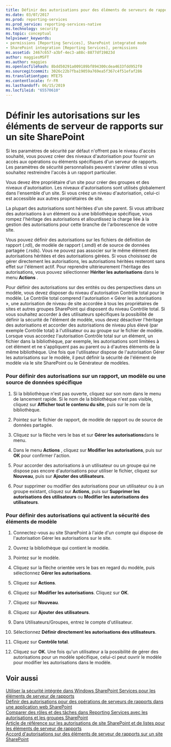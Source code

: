 ```yaml
---
title: Définir des autorisations pour des éléments de serveurs de rapports sur un site SharePoint | Microsoft Docs
ms.date: 03/07/2017
ms.prod: reporting-services
ms.prod_service: reporting-services-native
ms.technology: security
ms.topic: conceptual
helpviewer_keywords:
- permissions [Reporting Services], SharePoint integrated mode
- SharePoint integration [Reporting Services], permissions
ms.assetid: 2467c657-a3bf-4ec3-a88c-8877df19823d
author: maggiesMSFT
ms.author: maggies
ms.openlocfilehash: 8bdd50291a009189bf894300cdea4633fdd952f0
ms.sourcegitcommit: 3026c22b7fba19059a769ea5f367c4f51efaf286
ms.translationtype: MTE75
ms.contentlocale: fr-FR
ms.lasthandoff: 06/15/2019
ms.locfileid: "65570610"
---
```

# <a name="set-permissions-for-report-server-items-on-a-sharepoint-site"></a>Définir les autorisations sur les éléments de serveur de rapports sur un site SharePoint
  Si les paramètres de sécurité par défaut n'offrent pas le niveau d'accès souhaité, vous pouvez créer des niveaux d'autorisation pour fournir un accès aux opérations ou éléments spécifiques d'un serveur de rapports. Les paramètres de sécurité personnalisés peuvent s'avérer utiles si vous souhaitez restreindre l'accès à un rapport particulier.  
  
 Vous devez être propriétaire d'un site pour créer des groupes et des niveaux d'autorisation. Les niveaux d'autorisations sont utilisés globalement dans l'ensemble d'un site. Si vous créez un niveau d'autorisation, celui-ci est accessible aux autres propriétaires de site.  
  
 La plupart des autorisations sont héritées d'un site parent. Si vous attribuez des autorisations à un élément ou à une bibliothèque spécifique, vous rompez l'héritage des autorisations et allourdissez la charge liée à la gestion des autorisations pour cette branche de l'arborescence de votre site.  
  
 Vous pouvez définir des autorisations sur les fichiers de définition de rapport (.rdl), de modèle de rapport (.smdl) et de source de données partagée (.rsds). Vous ne pouvez pas associer sur le même élément des autorisations héritées et des autorisations gérées. Si vous choisissez de gérer directement les autorisations, les autorisations héritées resteront sans effet sur l'élément actif. Pour reprendre ultérieurement l'héritage des autorisations, vous pouvez sélectionner **Hériter les autorisations** dans le menu **Actions** .  
  
 Pour définir des autorisations sur des entités ou des perspectives dans un modèle, vous devez disposer du niveau d'autorisation Contrôle total pour le modèle. Le Contrôle total comprend l'autorisation « Gérer les autorisations », une autorisation de niveau de site accordée à tous les propriétaires de sites et autres groupes SharePoint qui disposent du niveau Contrôle total. Si vous souhaitez accorder à des utilisateurs spécifiques la possibilité de définir la sécurité de l'élément de modèle, vous devez désactiver l'héritage des autorisations et accorder des autorisations de niveau plus élevé (par exemple Contrôle total) à l'utilisateur ou au groupe sur le fichier de modèle. Lorsque vous accordez l'autorisation Contrôle total sur un élément, un fichier dans la bibliothèque, par exemple, les autorisations sont limitées à cet élément et ne s'appliquent pas au parent ou à d'autres éléments de la même bibliothèque. Une fois que l'utilisateur dispose de l'autorisation Gérer les autorisations sur le modèle, il peut définir la sécurité de l'élément de modèle via le site SharePoint ou le Générateur de modèles.  
  
### <a name="to-set-permissions-on-an-individual-report-model-or-data-source"></a>Pour définir des autorisations sur un rapport, un modèle ou une source de données spécifique  
  
1.  Si la bibliothèque n'est pas ouverte, cliquez sur son nom dans le menu de lancement rapide. Si le nom de la bibliothèque n'est pas visible, cliquez sur **Afficher tout le contenu du site**, puis sur le nom de la bibliothèque.  
  
2.  Pointez sur le fichier de rapport, de modèle de rapport ou de source de données partagée.  
  
3.  Cliquez sur la flèche vers le bas et sur **Gérer les autorisations**dans le menu.  
  
4.  Dans le menu **Actions** , cliquez sur **Modifier les autorisations**, puis sur **OK** pour confirmer l'action.  
  
5.  Pour accorder des autorisations à un utilisateur ou un groupe qui ne dispose pas encore d'autorisations pour utiliser le fichier, cliquez sur **Nouveau**, puis sur **Ajouter des utilisateurs**.  
  
6.  Pour supprimer ou modifier des autorisations pour un utilisateur ou à un groupe existant, cliquez sur **Actions**, puis sur **Supprimer les autorisations des utilisateurs** ou **Modifier les autorisations des utilisateurs**.  
  
### <a name="to-set-permissions-that-enable-model-item-security"></a>Pour définir des autorisations qui activent la sécurité des éléments de modèle  
  
1.  Connectez-vous au site SharePoint à l'aide d'un compte qui dispose de l'autorisation Gérer les autorisations sur le site.  
  
2.  Ouvrez la bibliothèque qui contient le modèle.  
  
3.  Pointez sur le modèle.  
  
4.  Cliquez sur la flèche orientée vers le bas en regard du modèle, puis sélectionnez **Gérer les autorisations**.  
  
5.  Cliquez sur **Actions**.  
  
6.  Cliquez sur **Modifier les autorisations**. Cliquez sur **OK**.  
  
7.  Cliquez sur **Nouveau**.  
  
8.  Cliquez sur **Ajouter des utilisateurs**.  
  
9. Dans Utilisateurs/Groupes, entrez le compte d'utilisateur.  
  
10. Sélectionnez **Définir directement les autorisations des utilisateurs**.  
  
11. Cliquez sur **Contrôle total**.  
  
12. Cliquez sur **OK**. Une fois qu'un utilisateur a la possibilité de gérer des autorisations pour un modèle spécifique, celui-ci peut ouvrir le modèle pour modifier les autorisations dans le modèle.  
  
## <a name="see-also"></a>Voir aussi  
 [Utiliser la sécurité intégrée dans Windows SharePoint Services pour les éléments de serveur de rapports](../../reporting-services/security/use-built-in-security-in-windows-sharepoint-services-for-report-server-items.md)   
 [Définir des autorisations pour des opérations de serveurs de rapports dans une application web SharePoint](../../reporting-services/security/set-permissions-for-report-server-operations-in-a-sharepoint-web-application.md)   
 [Comparer des rôles et des tâches dans Reporting Services avec les autorisations et les groupes SharePoint](../../reporting-services/security/reporting-services-roles-tasks-vs-sharepoint-groups-permissions.md)   
 [Article de référence sur les autorisations de site SharePoint et de listes pour les éléments de serveur de rapports](../../reporting-services/security/sharepoint-site-and-list-permission-reference-for-report-server-items.md)   
 [Accord d'autorisations sur des éléments de serveur de rapports sur un site SharePoint](../../reporting-services/security/granting-permissions-on-report-server-items-on-a-sharepoint-site.md)  
  
  
